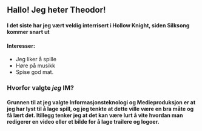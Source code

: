 ## Hallo! Jeg heter Theodor!
#### I det siste har jeg vært veldig interrisert i Hollow Knight, siden Silksong kommer snart ut

#### Interesser:
- Jeg liker å spille
- Høre på musikk
- Spise god mat.  

### Hvorfor valgte _jeg_ IM?
#### Grunnen til at jeg valgte Informasjonsteknologi og Medieproduksjon er at jeg har lyst til å lage spill, og jeg tenkte at dette ville være en bra måte og få lært det. Itillegg tenker jeg at det kan være lurt å vite hvordan man redigerer en video eller et bilde for å lage trailere og logoer.